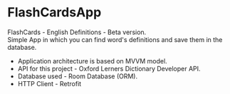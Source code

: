 # FlashCardsApp
FlashCards - English Definitions - Beta version.<br>
Simple App in which you can find word's definitions and save them in the database.<br>
<ul>
  <li>Application architecture is based on MVVM model.<br>
</li>
   <li>API for this project - Oxford Lerners Dictionary Developer API. <br>
</li>
   <li>Database used - Room Database (ORM).<br>
</li>
   <li>HTTP Client - Retrofit<br>
</li>
  </ul>

